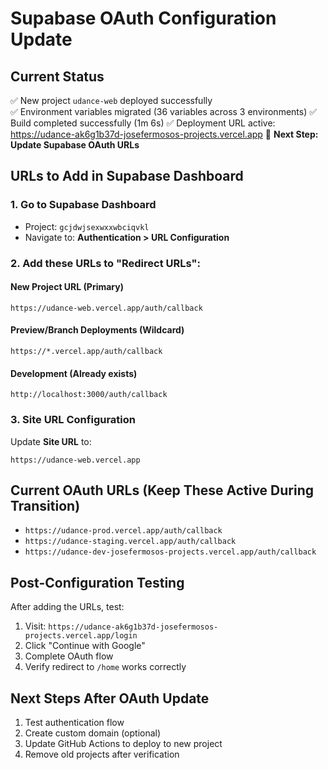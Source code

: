 # Supabase OAuth Configuration Update

## Current Status
✅ New project `udance-web` deployed successfully  
✅ Environment variables migrated (36 variables across 3 environments)
✅ Build completed successfully (1m 6s)
✅ Deployment URL active: https://udance-ak6g1b37d-josefermosos-projects.vercel.app
🔄 **Next Step: Update Supabase OAuth URLs**

## URLs to Add in Supabase Dashboard

### 1. Go to Supabase Dashboard
- Project: `gcjdwjsexwxxwbciqvkl` 
- Navigate to: **Authentication > URL Configuration**

### 2. Add these URLs to "Redirect URLs":

#### New Project URL (Primary)
```
https://udance-web.vercel.app/auth/callback
```

#### Preview/Branch Deployments (Wildcard)
```
https://*.vercel.app/auth/callback
```

#### Development (Already exists)
```
http://localhost:3000/auth/callback
```

### 3. Site URL Configuration
Update **Site URL** to:
```
https://udance-web.vercel.app
```

## Current OAuth URLs (Keep These Active During Transition)
- `https://udance-prod.vercel.app/auth/callback`
- `https://udance-staging.vercel.app/auth/callback` 
- `https://udance-dev-josefermosos-projects.vercel.app/auth/callback`

## Post-Configuration Testing
After adding the URLs, test:
1. Visit: `https://udance-ak6g1b37d-josefermosos-projects.vercel.app/login`
2. Click "Continue with Google"
3. Complete OAuth flow
4. Verify redirect to `/home` works correctly

## Next Steps After OAuth Update
1. Test authentication flow
2. Create custom domain (optional)
3. Update GitHub Actions to deploy to new project
4. Remove old projects after verification 